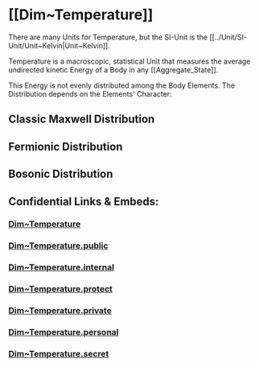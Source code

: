 
# [[Dim~Temperature]]  

There are many Units for Temperature, but the SI-Unit is the [[../Unit/SI-Unit/Unit~Kelvin|Unit~Kelvin]].   

Temperature is a macroscopic, statistical Unit that measures the average undirected kinetic Energy of a Body in any [[Aggregate_State]].  

This Energy is not evenly distributed among the Body Elements. 
The Distribution depends on the Elements' Character: 

## Classic Maxwell Distribution 


## Fermionic Distribution 


## Bosonic Distribution 


## Confidential Links & Embeds: 

### [Dim~Temperature](/_Standards/Dimension/Dim~Temperature.md) 

### [Dim~Temperature.public](/_public/Dimension/Dim~Temperature.public.md) 

### [Dim~Temperature.internal](/_internal/Dimension/Dim~Temperature.internal.md) 

### [Dim~Temperature.protect](/_protect/Dimension/Dim~Temperature.protect.md) 

### [Dim~Temperature.private](/_private/Dimension/Dim~Temperature.private.md) 

### [Dim~Temperature.personal](/_personal/Dimension/Dim~Temperature.personal.md) 

### [Dim~Temperature.secret](/_secret/Dimension/Dim~Temperature.secret.md)

